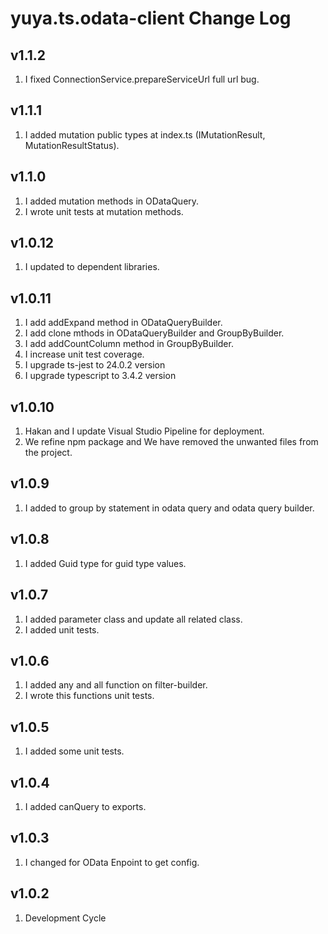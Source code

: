# yuya.ts.odata-client Change Log

## v1.1.2

1. I fixed ConnectionService.prepareServiceUrl full url bug.

## v1.1.1

1. I added mutation public types at index.ts (IMutationResult, MutationResultStatus).

## v1.1.0

1. I added mutation methods in ODataQuery.
2. I wrote unit tests at mutation methods.

## v1.0.12

1. I updated to dependent libraries.

## v1.0.11

1. I add addExpand method in ODataQueryBuilder.
2. I add clone mthods in ODataQueryBuilder and GroupByBuilder.
3. I add addCountColumn method in GroupByBuilder.
4. I increase unit test coverage.
5. I upgrade ts-jest to 24.0.2 version
6. I upgrade typescript to 3.4.2 version

## v1.0.10

1. Hakan and I update Visual Studio Pipeline for deployment.
2. We refine npm package and We have removed the unwanted files from the project.

## v1.0.9

1. I added to group by statement in odata query and odata query builder.

## v1.0.8

1. I added Guid type for guid type values.

## v1.0.7

1. I added parameter class and update all related class. 
2. I added unit tests.

## v1.0.6

1. I added any and all function on filter-builder.
2. I wrote this functions unit tests.

## v1.0.5

1. I added some unit tests.

## v1.0.4

1. I added canQuery to exports.

## v1.0.3

1. I changed for OData Enpoint to get config.

## v1.0.2

1. Development Cycle

